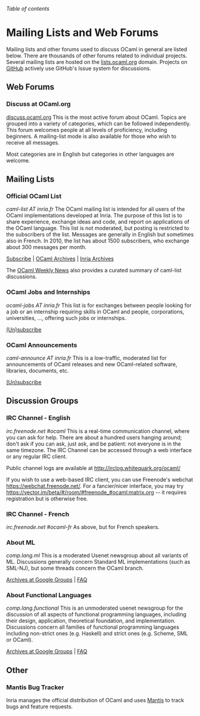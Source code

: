 <!-- ((! set title Mailing Lists and Forums !)) ((! set community !)) -->

*Table of contents*

# Mailing Lists and Web Forums

Mailing lists and other forums used to discuss OCaml in general are
listed below. There are thousands of other forums related to
individual projects. Several mailing lists are hosted on the
[lists.ocaml.org](http://lists.ocaml.org) domain. Projects on
[GitHub](https://github.com/trending?l=ocaml&since=monthly) actively
use GitHub's Issue system for discussions.

## Web Forums

### Discuss at OCaml.org
[discuss.ocaml.org](https://discuss.ocaml.org/)
This is the most active forum about OCaml. Topics are grouped into
a variety of categories, which can be followed independently.
This forum welcomes people at all levels of proficiency, including
beginners.
A mailing-list mode is also available for those who wish to receive
all messages.

Most categories are in English but categories in other languages are
welcome.

## Mailing Lists

### Official OCaml List
*caml-list AT inria.fr*
The OCaml mailing list is intended for all users of the OCaml
implementations developed at Inria. The purpose of this list is to share
experience, exchange ideas and code, and report on applications of the
OCaml language. This list is not moderated, but posting is restricted to
the subscribers of the list. Messages are generally in English but
sometimes also in French. In 2010, the list has about 1500 subscribers,
who exchange about 300 messages per month.

[Subscribe](https://sympa.inria.fr/sympa/subscribe/caml-list)
|
[OCaml Archives](https://inbox.ocaml.org/caml-list)
|
[Inria Archives](https://sympa.inria.fr/sympa/arc/caml-list)

The [OCaml Weekly News](http://alan.petitepomme.net/cwn/) also provides
a curated summary of caml-list discussions.


### OCaml Jobs and Internships
*ocaml-jobs AT inria.fr*
This list is for exchanges between people looking for a job or an
internship requiring skills in OCaml and people, corporations,
universities, ..., offering such jobs or internships.

[(Un)subscribe](https://sympa.inria.fr/sympa/info/ocaml-jobs)

### OCaml Announcements
*caml-announce AT inria.fr*
This is a low-traffic, moderated list for announcements of OCaml
releases and new OCaml-related software, libraries, documents, etc.

[(Un)subscribe](https://sympa.inria.fr/sympa/subscribe/caml-announce)


## Discussion Groups

### IRC Channel - English
*irc.freenode.net #ocaml*
This is a real-time communication channel, where you can ask for help.
There are about a hundred users hanging around; don't ask if you can
ask, just ask, and be patient: not everyone is in the same timezone. The
IRC Channel can be accessed through a web interface or any regular IRC
client.

Public channel logs are available at <http://irclog.whitequark.org/ocaml/>

If you wish to use a web-based IRC client, you can use Freenode's
webchat <https://webchat.freenode.net/>. For a fancier/nicer
interface, you may try
<https://vector.im/beta/#/room/#freenode_#ocaml:matrix.org> -- it
requires registration but is otherwise free.

### IRC Channel - French
*irc.freenode.net #ocaml-fr*
As above, but for French speakers.

### About ML
*comp.lang.ml*
This is a moderated Usenet newsgroup about all variants of ML.
Discussions generally concern Standard ML implementations (such as
SML-NJ), but some threads concern the OCaml branch.

[Archives at Google
Groups](http://groups.google.com/groups?group=comp.lang.ml) |
[FAQ](http://www.faqs.org/faqs/meta-lang-faq/)

### About Functional Languages
*comp.lang.functional*
This is an unmoderated usenet newsgroup for the discussion of all
aspects of functional programming languages, including their design,
application, theoretical foundation, and implementation. Discussions
concern all families of functional programming languages including
non-strict ones (e.g. Haskell) and strict ones (e.g. Scheme, SML or
OCaml).

[Archives at Google
Groups](http://groups.google.com/groups?group=comp.lang.functional) |
[FAQ](http://www.cs.nott.ac.uk/~gmh/faq.html)


## Other

### Mantis Bug Tracker

Inria manages the official distribution of OCaml and uses
[Mantis](http://caml.inria.fr/mantis/my_view_page.php) to track bugs
and feature requests.
